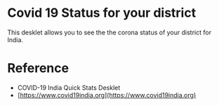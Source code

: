 # Covid 19 Status for your district

This desklet allows you to see the the corona status of your district for India. 


# Reference

- COVID-19 India Quick Stats Desklet
- [https://www.covid19india.org](https://www.covid19india.org)